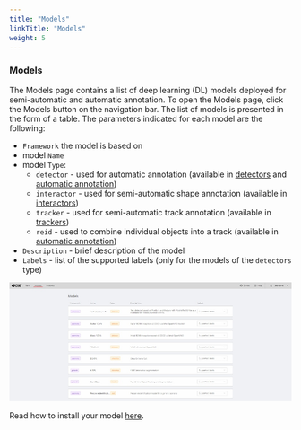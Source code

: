 ```yaml
---
title: "Models"
linkTitle: "Models"
weight: 5
---
```


### Models

The Models page contains a list of deep learning (DL) models deployed for semi-automatic and automatic annotation.
To open the Models page, click the Models button on the navigation bar.
The list of models is presented in the form of a table. The parameters indicated for each model are the following:

- `Framework` the model is based on
- model `Name`
- model `Type`:
  - `detector` - used for automatic annotation (available in [detectors](/docs/for-users/user-guide/advanced/ai-tools/#detectors) and [automatic annotation](/docs/for-users/user-guide/advanced/automatic-annotation))
  - `interactor` - used for semi-automatic shape annotation (available in [interactors](/docs/for-users/user-guide/advanced/ai-tools/#interactors))
  - `tracker` - used for semi-automatic track annotation (available in [trackers](/docs/for-users/user-guide/advanced/ai-tools/#trackers))
  - `reid` - used to combine individual objects into a track (available in [automatic annotation](/docs/for-users/user-guide/advanced/automatic-annotation))
- `Description` - brief description of the model
- `Labels` - list of the supported labels (only for the models of the `detectors` type)

![](/images/image099.jpg)

Read how to install your model [here](/docs/for-users/installation/#semi-automatic-and-automatic-annotation).
